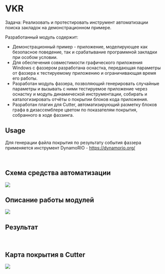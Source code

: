 # VKR
Задача: Реализовать и протестировать инструмент автоматизации поиска закладок на демонстрационном примере.

Разработанный модуль содержит:

* Демонстрационный пример - приложение, моделирующее как безопасное поведение, так и срабатывание программной закладки при особом условии.
* Для обеспечения совместимости графического приложения Windows с фаззером разработана оснастка, передающая параметры от фаззера к тестируемому приложению и ограничивающая время его работы.
* Разработан модуль фаззера, позволяющий генерировать случайные параметры и вызывать с ними тестируемое приложение через оснастку и модуль динамической инструментации, собирать и каталогизировать отчёты о покрытии блоков кода приложения.
* Разработан плагин для Cutter, автоматизирующий разметку блоков графа в дизассемблере цветом по показателям покрытия, собранного в ходе фаззинга.



## Usage
Для генерации файла покрытия по результату события фаззера применяется инструмент DynamoRIO - https://dynamorio.org/

<br>

## Схема средства автоматизации

<img src='https://github.com/Festor/VKR/tree/main/scheme.png'>

<br>

## Описание работы модулей

<img src='https://github.com/Festor/VKR/tree/main/screenshot.png'>

<br>

## Результат

<br>

## Карта покрытия в Cutter

<img src='https://github.com/Festor/VKR/tree/main/screenshot.png'>

<br>


